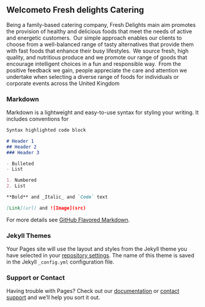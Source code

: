 ## Welcometo Fresh delights Catering

Being a family-based catering company, Fresh Delights main aim promotes the provision of healthy and delicious foods that meet the needs of active and energetic customers.  Our simple approach enables our clients to choose from a well-balanced range of tasty alternatives that provide them with fast foods that enhance their busy lifestyles.  We source fresh, high quality, and nutritious produce and we promote our range of goods that encourage intelligent choices in a fun and responsible way.  From the positive feedback we gain, people appreciate the care and attention we undertake when selecting a diverse range of foods for individuals or corporate events across the United Kingdom
### Markdown

Markdown is a lightweight and easy-to-use syntax for styling your writing. It includes conventions for

```markdown
Syntax highlighted code block

# Header 1
## Header 2
### Header 3

- Bulleted
- List

1. Numbered
2. List

**Bold** and _Italic_ and `Code` text

[Link](url) and ![Image](src)
```

For more details see [GitHub Flavored Markdown](https://guides.github.com/features/mastering-markdown/).

### Jekyll Themes

Your Pages site will use the layout and styles from the Jekyll theme you have selected in your [repository settings](https://github.com/leanne-web/Fresh-Delights-catering/settings). The name of this theme is saved in the Jekyll `_config.yml` configuration file.

### Support or Contact

Having trouble with Pages? Check out our [documentation](https://help.github.com/categories/github-pages-basics/) or [contact support](https://github.com/contact) and we’ll help you sort it out.
